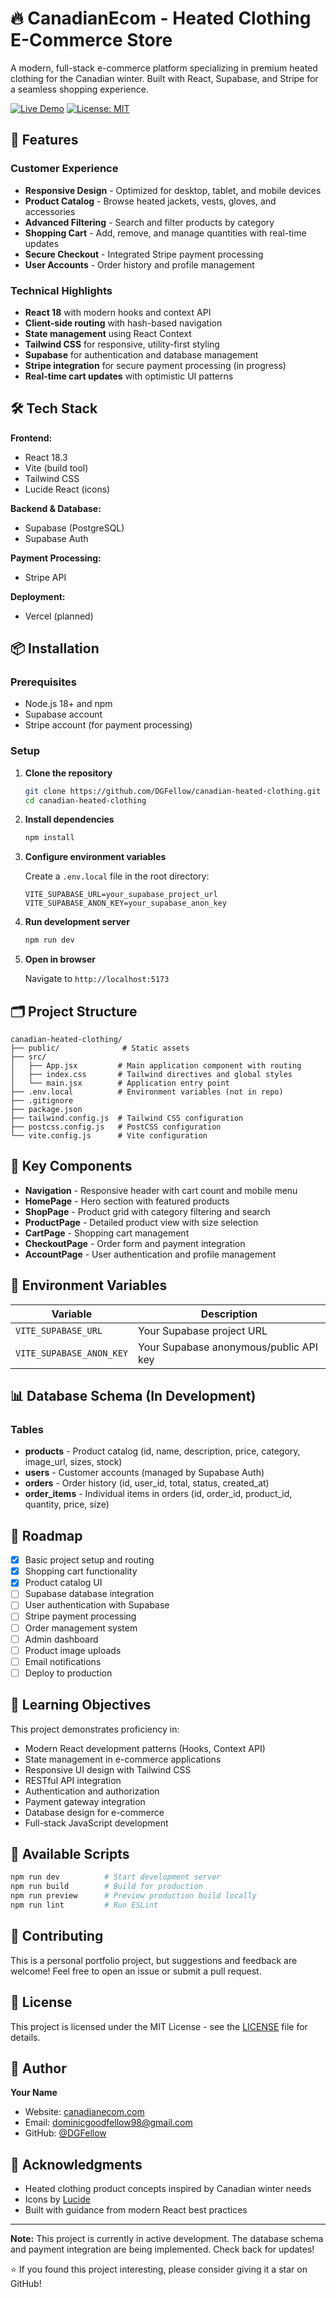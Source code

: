 # 🔥 CanadianEcom - Heated Clothing E-Commerce Store

A modern, full-stack e-commerce platform specializing in premium heated clothing for the Canadian winter. Built with React, Supabase, and Stripe for a seamless shopping experience.

[![Live Demo](https://img.shields.io/badge/demo-live-brightgreen)](https://canadianecom.com)
[![License: MIT](https://img.shields.io/badge/License-MIT-blue.svg)](https://opensource.org/licenses/MIT)

## 🚀 Features

### Customer Experience
- **Responsive Design** - Optimized for desktop, tablet, and mobile devices
- **Product Catalog** - Browse heated jackets, vests, gloves, and accessories
- **Advanced Filtering** - Search and filter products by category
- **Shopping Cart** - Add, remove, and manage quantities with real-time updates
- **Secure Checkout** - Integrated Stripe payment processing
- **User Accounts** - Order history and profile management

### Technical Highlights
- **React 18** with modern hooks and context API
- **Client-side routing** with hash-based navigation
- **State management** using React Context
- **Tailwind CSS** for responsive, utility-first styling
- **Supabase** for authentication and database management
- **Stripe integration** for secure payment processing (in progress)
- **Real-time cart updates** with optimistic UI patterns

## 🛠️ Tech Stack

**Frontend:**
- React 18.3
- Vite (build tool)
- Tailwind CSS
- Lucide React (icons)

**Backend & Database:**
- Supabase (PostgreSQL)
- Supabase Auth

**Payment Processing:**
- Stripe API

**Deployment:**
- Vercel (planned)

## 📦 Installation

### Prerequisites
- Node.js 18+ and npm
- Supabase account
- Stripe account (for payment processing)

### Setup

1. **Clone the repository**
   ```bash
   git clone https://github.com/DGFellow/canadian-heated-clothing.git
   cd canadian-heated-clothing
   ```

2. **Install dependencies**
   ```bash
   npm install
   ```

3. **Configure environment variables**
   
   Create a `.env.local` file in the root directory:
   ```env
   VITE_SUPABASE_URL=your_supabase_project_url
   VITE_SUPABASE_ANON_KEY=your_supabase_anon_key
   ```

4. **Run development server**
   ```bash
   npm run dev
   ```

5. **Open in browser**
   
   Navigate to `http://localhost:5173`

## 🗂️ Project Structure

```
canadian-heated-clothing/
├── public/              # Static assets
├── src/
│   ├── App.jsx         # Main application component with routing
│   ├── index.css       # Tailwind directives and global styles
│   └── main.jsx        # Application entry point
├── .env.local          # Environment variables (not in repo)
├── .gitignore
├── package.json
├── tailwind.config.js  # Tailwind CSS configuration
├── postcss.config.js   # PostCSS configuration
└── vite.config.js      # Vite configuration
```

## 🎨 Key Components

- **Navigation** - Responsive header with cart count and mobile menu
- **HomePage** - Hero section with featured products
- **ShopPage** - Product grid with category filtering and search
- **ProductPage** - Detailed product view with size selection
- **CartPage** - Shopping cart management
- **CheckoutPage** - Order form and payment integration
- **AccountPage** - User authentication and profile management

## 🔐 Environment Variables

| Variable | Description |
|----------|-------------|
| `VITE_SUPABASE_URL` | Your Supabase project URL |
| `VITE_SUPABASE_ANON_KEY` | Your Supabase anonymous/public API key |

## 📊 Database Schema (In Development)

### Tables
- **products** - Product catalog (id, name, description, price, category, image_url, sizes, stock)
- **users** - Customer accounts (managed by Supabase Auth)
- **orders** - Order history (id, user_id, total, status, created_at)
- **order_items** - Individual items in orders (id, order_id, product_id, quantity, price, size)

## 🚧 Roadmap

- [x] Basic project setup and routing
- [x] Shopping cart functionality
- [x] Product catalog UI
- [ ] Supabase database integration
- [ ] User authentication with Supabase
- [ ] Stripe payment processing
- [ ] Order management system
- [ ] Admin dashboard
- [ ] Product image uploads
- [ ] Email notifications
- [ ] Deploy to production

## 🎯 Learning Objectives

This project demonstrates proficiency in:

- Modern React development patterns (Hooks, Context API)
- State management in e-commerce applications
- Responsive UI design with Tailwind CSS
- RESTful API integration
- Authentication and authorization
- Payment gateway integration
- Database design for e-commerce
- Full-stack JavaScript development

## 📝 Available Scripts

```bash
npm run dev          # Start development server
npm run build        # Build for production
npm run preview      # Preview production build locally
npm run lint         # Run ESLint
```

## 🤝 Contributing

This is a personal portfolio project, but suggestions and feedback are welcome! Feel free to open an issue or submit a pull request.

## 📄 License

This project is licensed under the MIT License - see the [LICENSE](LICENSE) file for details.

## 👤 Author

**Your Name**
- Website: [canadianecom.com](https://canadianecom.com)
- Email: dominicgoodfellow98@gmail.com
- GitHub: [@DGFellow](https://github.com/DGFellow)

## 🙏 Acknowledgments

- Heated clothing product concepts inspired by Canadian winter needs
- Icons by [Lucide](https://lucide.dev/)
- Built with guidance from modern React best practices

---

**Note:** This project is currently in active development. The database schema and payment integration are being implemented. Check back for updates!

⭐ If you found this project interesting, please consider giving it a star on GitHub!